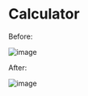 # Calculator

Before:

![image](https://github.com/hexsparky/Calculator/assets/111631956/64221b85-960c-489a-aa38-431557885488)

After:

![image](https://github.com/hexsparky/Calculator/assets/111631956/9c8f1ba0-9fd5-41a4-bed6-5f122b2d8f95)
